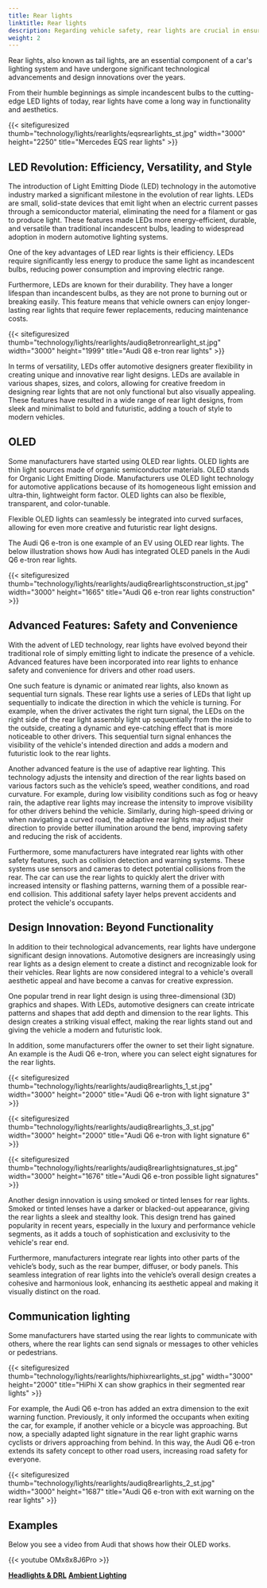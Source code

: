 ```yaml
---
title: Rear lights
linktitle: Rear lights
description: Regarding vehicle safety, rear lights are crucial in ensuring that motorists can see and others can see them on the road. 
weight: 2
---
```

<!-- markdownlint-disable MD033 -->
Rear lights, also known as tail lights, are an essential component of a car's lighting system and have undergone significant technological advancements and design innovations over the years.

From their humble beginnings as simple incandescent bulbs to the cutting-edge LED lights of today, rear lights have come a long way in functionality and aesthetics.

{{< sitefiguresized thumb="technology/lights/rearlights/eqsrearlights_st.jpg" width="3000" height="2250" title="Mercedes EQS rear lights" >}}

## LED Revolution: Efficiency, Versatility, and Style

The introduction of Light Emitting Diode (LED) technology in the automotive industry marked a significant milestone in the evolution of rear lights. LEDs are small, solid-state devices that emit light when an electric current passes through a semiconductor material, eliminating the need for a filament or gas to produce light. These features made LEDs more energy-efficient, durable, and versatile than traditional incandescent bulbs, leading to widespread adoption in modern automotive lighting systems.   

One of the key advantages of LED rear lights is their efficiency. LEDs require significantly less energy to produce the same light as incandescent bulbs, reducing power consumption and improving electric range. 

Furthermore, LEDs are known for their durability. They have a longer lifespan than incandescent bulbs, as they are not prone to burning out or breaking easily. This feature means that vehicle owners can enjoy longer-lasting rear lights that require fewer replacements, reducing maintenance costs.

{{< sitefiguresized thumb="technology/lights/rearlights/audiq8etronrearlight_st.jpg" width="3000" height="1999" title="Audi Q8 e-tron rear lights" >}}

In terms of versatility, LEDs offer automotive designers greater flexibility in creating unique and innovative rear light designs. LEDs are available in various shapes, sizes, and colors, allowing for creative freedom in designing rear lights that are not only functional but also visually appealing. These features have resulted in a wide range of rear light designs, from sleek and minimalist to bold and futuristic, adding a touch of style to modern vehicles.

## OLED

Some manufacturers have started using OLED rear lights. OLED lights are thin light sources made of organic semiconductor materials. OLED stands for Organic Light Emitting Diode. Manufacturers use OLED light technology for automotive applications because of its homogeneous light emission and ultra-thin, lightweight form factor. OLED lights can also be flexible, transparent, and color-tunable.

Flexible OLED lights can seamlessly be integrated into curved surfaces, allowing for even more creative and futuristic rear light designs.

The Audi Q6 e-tron is one example of an EV using OLED rear lights.
The below illustration shows how Audi has integrated OLED panels in the Audi Q6 e-tron rear lights.

{{< sitefiguresized thumb="technology/lights/rearlights/audiq6rearlightsconstruction_st.jpg" width="3000" height="1665" title="Audi Q6 e-tron rear lights construction" >}}

## Advanced Features: Safety and Convenience

With the advent of LED technology, rear lights have evolved beyond their traditional role of simply emitting light to indicate the presence of a vehicle. Advanced features have been incorporated into rear lights to enhance safety and convenience for drivers and other road users.

One such feature is dynamic or animated rear lights, also known as sequential turn signals. These rear lights use a series of LEDs that light up sequentially to indicate the direction in which the vehicle is turning. For example, when the driver activates the right turn signal, the LEDs on the right side of the rear light assembly light up sequentially from the inside to the outside, creating a dynamic and eye-catching effect that is more noticeable to other drivers. This sequential turn signal enhances the visibility of the vehicle's intended direction and adds a modern and futuristic look to the rear lights.

Another advanced feature is the use of adaptive rear lighting. This technology adjusts the intensity and direction of the rear lights based on various factors such as the vehicle’s speed, weather conditions, and road curvature. For example, during low visibility conditions such as fog or heavy rain, the adaptive rear lights may increase the intensity to improve visibility for other drivers behind the vehicle. Similarly, during high-speed driving or when navigating a curved road, the adaptive rear lights may adjust their direction to provide better illumination around the bend, improving safety and reducing the risk of accidents.

Furthermore, some manufacturers have integrated rear lights with other safety features, such as collision detection and warning systems. These systems use sensors and cameras to detect potential collisions from the rear. The car can use the rear lights to quickly alert the driver with increased intensity or flashing patterns, warning them of a possible rear-end collision. This additional safety layer helps prevent accidents and protect the vehicle's occupants.

## Design Innovation: Beyond Functionality

In addition to their technological advancements, rear lights have undergone significant design innovations. Automotive designers are increasingly using rear lights as a design element to create a distinct and recognizable look for their vehicles. Rear lights are now considered integral to a vehicle's overall aesthetic appeal and have become a canvas for creative expression.

One popular trend in rear light design is using three-dimensional (3D) graphics and shapes. With LEDs, automotive designers can create intricate patterns and shapes that add depth and dimension to the rear lights. This design creates a striking visual effect, making the rear lights stand out and giving the vehicle a modern and futuristic look.

In addition, some manufacturers offer the owner to set their light signature. An example is the Audi Q6 e-tron, where you can select eight signatures for the rear lights.

{{< sitefiguresized thumb="technology/lights/rearlights/audiq8rearlights_1_st.jpg" width="3000" height="2000" title="Audi Q6 e-tron with light signature 3" >}}

{{< sitefiguresized thumb="technology/lights/rearlights/audiq8rearlights_3_st.jpg" width="3000" height="2000" title="Audi Q6 e-tron with light signature 6" >}}

{{< sitefiguresized thumb="technology/lights/rearlights/audiq8rearlightsignatures_st.jpg" width="3000" height="1676" title="Audi Q6 e-tron possible light signatures" >}}

Another design innovation is using smoked or tinted lenses for rear lights. Smoked or tinted lenses have a darker or blacked-out appearance, giving the rear lights a sleek and stealthy look. This design trend has gained popularity in recent years, especially in the luxury and performance vehicle segments, as it adds a touch of sophistication and exclusivity to the vehicle's rear end.

Furthermore, manufacturers integrate rear lights into other parts of the vehicle’s body, such as the rear bumper, diffuser, or body panels. This seamless integration of rear lights into the vehicle’s overall design creates a cohesive and harmonious look, enhancing its aesthetic appeal and making it visually distinct on the road.

## Communication lighting

Some manufacturers have started using the rear lights to communicate with others, where the rear lights can send signals or messages to other vehicles or pedestrians.

{{< sitefiguresized thumb="technology/lights/rearlights/hiphixrearlights_st.jpg" width="3000" height="2000" title="HiPhi X can show graphics in their segmented rear lights" >}}

For example, the Audi Q6 e-tron has added an extra dimension to the exit warning function. Previously, it only informed the occupants when exiting the car, for example, if another vehicle or a bicycle was approaching. But now, a specially adapted light signature in the rear light graphic warns cyclists or drivers approaching from behind. In this way, the Audi Q6 e-tron extends its safety concept to other road users, increasing road safety for everyone.

{{< sitefiguresized thumb="technology/lights/rearlights/audiq8rearlights_2_st.jpg" width="3000" height="1687" title="Audi Q6 e-tron with exit warning on the rear lights" >}}

## Examples

Below you see a video from Audi that shows how their OLED works.


{{< youtube OMx8x8J6Pro >}}

<div class="mt-3 mb-3">
    <a href="../headlights/" class="text-decoration-none text-black"><strong><i class="bi-arrow-left"></i> Headlights & DRL</strong></a>
    <a href="../ambientlighting/" class="text-decoration-none text-black float-end"><strong>Ambient Lighting<i class="bi-arrow-right"></i></strong></a>
</div>